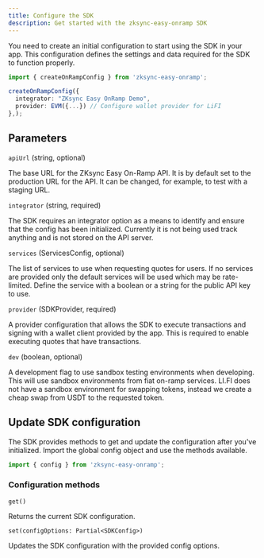 ```yaml
---
title: Configure the SDK
description: Get started with the zksync-easy-onramp SDK
---
```


You need to create an initial configuration to start using the SDK in your app. This
configuration defines the settings and data required for the SDK to function properly.

```ts
import { createOnRampConfig } from 'zksync-easy-onramp';

createOnRampConfig({
  integrator: "ZKsync Easy OnRamp Demo",
  provider: EVM({...}) // Configure wallet provider for LiFI
},);
```

## Parameters

`apiUrl` (string, optional)

The base URL for the ZKsync Easy On-Ramp API. It is by default set to the production URL for the
API. It can be changed, for example, to test with a staging URL.

`integrator` (string, required)

The SDK requires an integrator option as a means to identify and ensure that the config has been
initialized. Currently it is not being used track anything and is not stored on the API server.

`services` (ServicesConfig, optional)

The list of services to use when requesting quotes for users. If no services are provided only the
default services will be used which may be rate-limited. Define the service with a boolean or a
string for the public API key to use.

`provider` (SDKProvider, required)

A provider configuration that allows the SDK to execute transactions and signing with a wallet
client provided by the app. This is required to enable executing quotes that have transactions.

`dev` (boolean, optional)

A development flag to use sandbox testing environments when developing. This will use sandbox
environments from fiat on-ramp services. LI.FI does not have a sandbox environment for swapping
tokens, instead we create a cheap swap from USDT to the requested token.

## Update SDK configuration

The SDK provides methods to get and update the configuration after you've initialized. Import the
global config object and use the methods available.

```ts
import { config } from 'zksync-easy-onramp';
```

### Configuration methods

`get()`

Returns the current SDK configuration.

`set(configOptions: Partial<SDKConfig>)`

Updates the SDK configuration with the provided config options.
